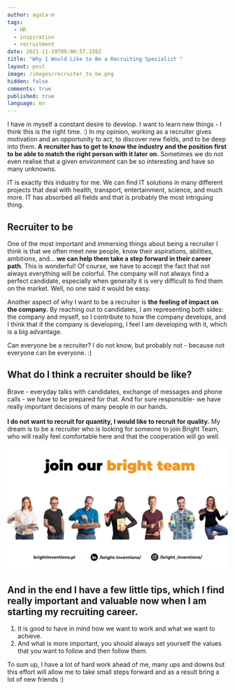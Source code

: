 ```yaml
---
author: agata-m
tags:
  - HR
  - inspiration
  - recruitment
date: 2021-11-19T09:00:57.338Z
title: "Why I Would Like to Be a Recruiting Specialist "
layout: post
image: /images/recruiter_to_be.png
hidden: false
comments: true
published: true
language: en
---
```

I have in myself a constant desire to develop. I want to learn new things - I think this is the right time. :) In my opinion, working as a recruiter gives motivation and an opportunity to act, to discover new fields, and to be deep into them. **A recruiter has to get to know the industry and the position first to be able to match the right person with it later on.** Sometimes we do not even realise that a given environment can be so interesting and have so many unknowns.

IT is exactly this industry for me. We can find IT solutions in many different projects that deal with health, transport, entertainment, science, and much more. IT has absorbed all fields and that is probably the most intriguing thing. 

## Recruiter to be

One of the most important and immersing things about being a recruiter I think is that we often meet new people, know their aspirations, abilities, ambitions, and... **we can help them take a step forward in their career path**. This is wonderful! Of course, we have to accept the fact that not always everything will be colorful. The company will not always find a perfect candidate, especially when generally it is very difficult to find them on the market. Well, no one said it would be easy.

Another aspect of why I want to be a recruiter is **the feeling of impact on the company.** By reaching out to candidates, I am representing both sides: the company and myself, so I contribute to how the company develops, and I think that if the company is developing, I feel I am developing with it, which is a big advantage.

Can everyone be a recruiter? I do not know, but probably not - because not everyone can be everyone. :)

## What do I think a recruiter should be like? 

Brave - everyday talks with candidates, exchange of messages and phone calls - we have to be prepared for that. And for sure responsible- we have really important decisions of many people in our hands.\
\
**I do not want to recruit for quantity, I would like to recruit for quality.** My dream is to be a recruiter who is looking for someone to join Bright Team, who will really feel comfortable here and that the cooperation will go well. 

![join bright inventions team](../../static/images/join_bright_team.png "")

## And in the end I have a few little tips, which I find really important and valuable now when I am starting my recruiting career.

1. It is good to have in mind how we want to work and what we want to achieve. 
2. And what is more important, you should always set yourself the values that you want to follow and then follow them. 

To sum up, I have a lot of hard work ahead of me, many ups and downs but this effort will allow me to take small steps forward and as a result bring a lot of new friends :)
